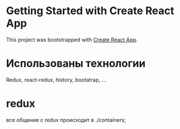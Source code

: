 # Getting Started with Create React App

This project was bootstrapped with [Create React App](https://github.com/facebook/create-react-app).

# Использованы технологии 
Redux, react-redux, history, bootatrap, ...

#  redux

все общение с redux происходит в ./containers;



